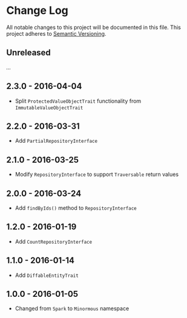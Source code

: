 # Change Log

All notable changes to this project will be documented in this file.
This project adheres to [Semantic Versioning](http://semver.org/).

## Unreleased

_..._

## 2.3.0 - 2016-04-04

- Split `ProtectedValueObjectTrait` functionality from `ImmutableValueObjectTrait`

## 2.2.0 - 2016-03-31

* Add `PartialRepositoryInterface`

## 2.1.0 - 2016-03-25

* Modify `RepositoryInterface` to support `Traversable` return values

## 2.0.0 - 2016-03-24

* Add `findByIds()` method to `RepositoryInterface`

## 1.2.0 - 2016-01-19

* Add `CountRepositoryInterface`

## 1.1.0 - 2016-01-14

* Add `DiffableEntityTrait`

## 1.0.0 - 2016-01-05

* Changed from `Spark` to `Minormous` namespace
